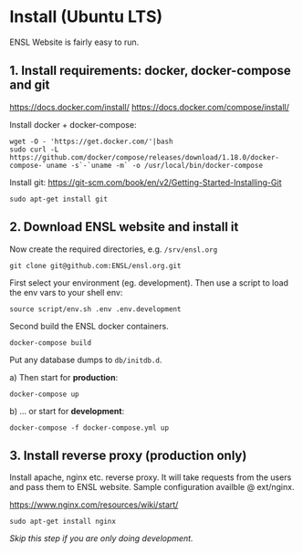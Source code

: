 # Install (Ubuntu LTS)

ENSL Website is fairly easy to run.

## 1. Install requirements: docker, docker-compose and git

https://docs.docker.com/install/
https://docs.docker.com/compose/install/

Install docker + docker-compose:

    wget -O - 'https://get.docker.com/'|bash
    sudo curl -L https://github.com/docker/compose/releases/download/1.18.0/docker-compose-`uname -s`-`uname -m` -o /usr/local/bin/docker-compose

Install git: https://git-scm.com/book/en/v2/Getting-Started-Installing-Git

    sudo apt-get install git

## 2. Download ENSL website and install it

Now create the required directories, e.g. `/srv/ensl.org`

    git clone git@github.com:ENSL/ensl.org.git

First select your environment (eg. development). Then use a script to load the env vars to your shell env:

    source script/env.sh .env .env.development

Second build the ENSL docker containers.

    docker-compose build

Put any database dumps to `db/initdb.d`.

a) Then start for **production**:
    
    docker-compose up

b) ... or start for **development**:

    docker-compose -f docker-compose.yml up

## 3. Install reverse proxy (production only)

Install apache, nginx etc. reverse proxy. It will take requests from the users and pass them to ENSL website. Sample configuration availble @ ext/nginx.

https://www.nginx.com/resources/wiki/start/

    sudo apt-get install nginx

*Skip this step if you are only doing development.*
